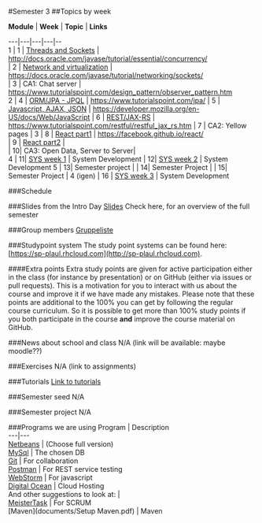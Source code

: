 #Semester 3
##Topics by week

**Module**	| **Week**	| **Topic**	| **Links**  

---|---|---|---|--  
1	| 1	| [Threads and Sockets](https://github.com/CphBusCosSem3/week1-concurrency)	| http://docs.oracle.com/javase/tutorial/essential/concurrency/  
	| 2	| [Network and virtualization](https://github.com/CphBusCosSem3/week2-network)	| https://docs.oracle.com/javase/tutorial/networking/sockets/  
	| 3	| CA1: Chat server	| https://www.tutorialspoint.com/design_pattern/observer_pattern.htm  
2	| 4	| [ORM/JPA - JPQL](https://github.com/CphBusCosSem3/week4-orm-jpa)	| https://www.tutorialspoint.com/jpa/
	| 5	| [Javascript, AJAX, JSON](https://github.com/CphBusCosSem3/week5-javascript)	| https://developer.mozilla.org/en-US/docs/Web/JavaScript
	| 6	| [REST/JAX-RS](https://github.com/CphBusCosSem3/week6-rest)	| https://www.tutorialspoint.com/restful/restful_jax_rs.htm
	| 7	| CA2: Yellow pages	| 
3	| 8	| [React part1](https://github.com/CphBusCosSem3/week8-react1)	| https://facebook.github.io/react/  
	| 9	| [React part2](https://github.com/CphBusCosSem3/week9-react2)	|  
	| 10| CA3: Open Data, Server to Server| 	  
4	| 11| [SYS week 1](https://github.com/CphBusCosSem3/week11-System_Development) | System Development
	| 12| [SYS week 2](https://github.com/CphBusCosSem3/week12-System_Development) | System Development
5	| 13| Semester project		| 
	| 14| Semester Project		| 
	| 15| Semester Project		| 
4 (igen) | 16 | [SYS week 3](https://github.com/CphBusCosSem3/week16-System_Development) | System Development

###Schedule

###Slides from the Intro Day
[Slides](documents/intro.pdf) Check here, for an overview of the full semester

###Group members
[Gruppeliste](https://docs.google.com/spreadsheets/d/1OWD1dNG7-3ZIXFrwwhQbbsmxGuJTOx6KNtP2peITupk/edit?usp=sharing)

###Studypoint system
The study point systems can be found here: [https://sp-plaul.rhcloud.com](http://sp-plaul.rhcloud.com).

####Extra points
Extra study points are given for active participation either in the class (for instance by presentation) or on GitHub (either via issues or pull requests). This is a motivation for you to interact with us about the course and improve it if we have made any mistakes. Please note that these points are additional to the 100% you can get by following the regular course curriculum. So it is possible to get more than 100% study points if you both participate in the course **and** improve the course material on GitHub.

###News about school and class
N/A (link will be available: maybe moodle??)

###Exercises
N/A (link to assignments)

###Tutorials
[Link to tutorials](https://github.com/CphBusCosSem3/tutorials)

###Semester seed
N/A

###Semester project
N/A

###Programs we are using
Program | Description  
---|---  
[Netbeans](https://netbeans.org/downloads/)     | (Choose full version)  
[MySql](http://dev.mysql.com/downloads/mysql/)  | The chosen DB  
[Git](https://git-scm.com/downloads)            | For collaboration  
[Postman](https://www.getpostman.com/)          | For REST service testing  
[WebStorm](https://www.jetbrains.com/student/)  | For javascript  
[Digital Ocean](https://www.digitalocean.com/)  | Cloud Hosting  
And other suggestions to look at:               |  
[MeisterTask](https://www.meistertask.com/)     | For SCRUM  
[Maven](documents/Setup Maven.pdf)		| Maven



